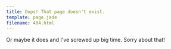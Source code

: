 ```yaml
---
title: Oops! That page doesn't exist.
template: page.jade
filename: 404.html
---
```


Or maybe it does and I've screwed up big time. Sorry about that!